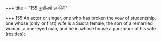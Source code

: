 +++
title = "155 कुशीलवो ऽवकीर्णी"

+++
155	An actor or singer, one who has broken the vow of studentship, one whose (only or first) wife is a Sudra female, the son of a remarried woman, a one-eyed man, and he in whose house a paramour of his wife (resides);